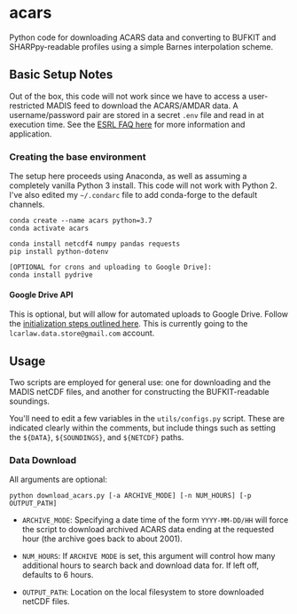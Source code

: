 # acars
Python code for downloading ACARS data and converting to BUFKIT and SHARPpy-readable profiles using a simple Barnes interpolation scheme. 

## Basic Setup Notes
Out of the box, this code will not work since we have to access a user-restricted MADIS feed to download the ACARS/AMDAR data. A username/password pair are stored in a secret `.env` file and read in at execution time. See the [ESRL FAQ here](https://amdar.noaa.gov/FAQ.html) for more information and application.

### Creating the base environment
The setup here proceeds using Anaconda, as well as assuming a completely vanilla Python 3 install.  This code will not work with Python 2.  I've also edited my `~/.condarc` file to add conda-forge to the default channels.

```
conda create --name acars python=3.7
conda activate acars

conda install netcdf4 numpy pandas requests
pip install python-dotenv

[OPTIONAL for crons and uploading to Google Drive]:
conda install pydrive
```

#### Google Drive API
This is optional, but will allow for automated uploads to Google Drive. Follow the [initialization steps outlined here](https://mihevc.org/2016/02/04/crontabed-pydrive-uploader.html). This is currently going to the `lcarlaw.data.store@gmail.com` account.

## Usage
Two scripts are employed for general use: one for downloading and the MADIS netCDF files, and another for constructing the BUFKIT-readable soundings.

You'll need to edit a few variables in the `utils/configs.py` script. These are indicated clearly within the comments, but include things such as setting the `${DATA}`, `${SOUNDINGS}`, and `${NETCDF}` paths.

### Data Download
All arguments are optional:

```
python download_acars.py [-a ARCHIVE_MODE] [-n NUM_HOURS] [-p OUTPUT_PATH]
```

- `ARCHIVE_MODE`:  Specifying a date time of the form `YYYY-MM-DD/HH` will force the script to download archived ACARS data ending at the requested hour (the archive goes back to about 2001).

- `NUM_HOURS`: If `ARCHIVE MODE` is set, this argument will control how many additional hours to search back and download data for. If left off, defaults to 6 hours.

- `OUTPUT_PATH`: Location on the local filesystem to store downloaded netCDF files.
